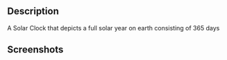 ## Description
A Solar Clock that depicts a full solar year on earth consisting of 365 days

## Screenshots
